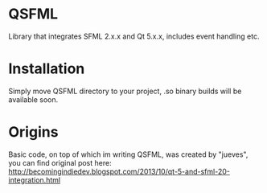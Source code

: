 # QSFML
Library that integrates SFML 2.x.x and Qt 5.x.x, includes event handling etc.

# Installation
Simply move QSFML directory to your project, .so binary builds will be available soon.

# Origins
Basic code, on top of which im writing QSFML, was created by "jueves", you can find original post here: http://becomingindiedev.blogspot.com/2013/10/qt-5-and-sfml-20-integration.html
